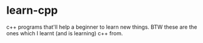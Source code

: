 # learn-cpp
c++ programs that'll help a beginner to learn new things.
BTW these are the ones which I learnt (and is learning) c++ from.
